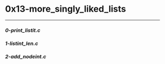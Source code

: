 # **0x13-more_singly_liked_lists**
---------------------------------------------
### *0-print_listit.c*
### *1-listint_len.c*
### *2-add_nodeint.c*

